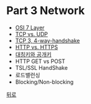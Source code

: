 # Part 3 Network

- [OSI 7 Layer](https://github.com/timobyjin02/Computer-Science/blob/main/Network/Content/OSI_7_Layer.md)
- [TCP vs. UDP](https://github.com/timobyjin02/Computer-Science/blob/main/Network/Content/TCP_UDP.md)
- [TCP 3, 4-way-handshake](https://github.com/timobyjin02/Computer-Science/blob/main/Network/Content/TCP_3%2C4_Way_Handshake.md)
- [HTTP vs. HTTPS](https://github.com/timobyjin02/Computer-Science/blob/main/Network/Content/HTTP_HTTPS.md#HTTP%EC%99%80-HTTPS.md)
- [대칭키와 공개키](https://github.com/timobyjin02/Computer-Science/blob/main/Network/Content/%EB%8C%80%EC%B9%AD%ED%82%A4%EC%99%80%EA%B3%B5%EA%B0%9C%ED%82%A4.md)
- HTTP GET vs POST
- TSL/SSL HandShake
- 로드밸런싱
- Blocking/Non-blocking

[뒤로](https://github.com/timobyjin02/Computer-Science)
